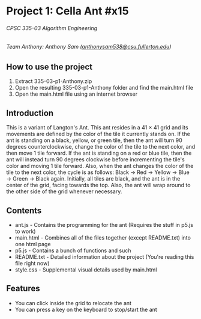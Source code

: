# Project 1: Cella Ant #x15
###### CPSC 335-03 Algorithm Engineering
###### Team Anthony: Anthony Sam (anthonysam538@csu.fullerton.edu)

## How to use the project
1. Extract 335-03-p1-Anthony.zip
2. Open the resulting 335-03-p1-Anthony folder and find the main.html file
3. Open the main.html file using an internet browser

## Introduction
This is a variant of Langton's Ant. This ant resides in a 41 × 41 grid and its movements are defined by the color of the tile it currently stands on. If the ant is standing on a black, yellow, or green tile, then the ant will turn 90 degrees counterclockwise, change the color of the tile to the next color, and then move 1 tile forward. If the ant is standing on a red or blue tile, then the ant will instead turn 90 degrees clockwise before incrementing the tile's color and moving 1 tile forward. Also, when the ant changes the color of the tile to the next color, the cycle is as follows: Black → Red → Yellow → Blue → Green → Black again. Initially, all tiles are black, and the ant is in the center of the grid, facing towards the top. Also, the ant will wrap around to the other side of the grid whenever necessary.

## Contents
* ant.js - Contains the programming for the ant (Requires the stuff in p5.js to work)
* main.html - Combines all of the files together (except README.txt) into one html page
* p5.js - Contains a bunch of functions and such
* README.txt - Detailed information about the project (You're reading this file right now)
* style.css - Supplemental visual details used by main.html

## Features
* You can click inside the grid to relocate the ant
* You can press a key on the keyboard to stop/start the ant
